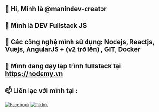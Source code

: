 ## 👋 Hi, Mình là @manindev-creator
## 👀 Mình là DEV Fullstack JS
## 🌱 Các công nghệ mình sử dụng: Nodejs, Reactjs, Vuejs, AngularJS + (v2 trở lên) , GIT, Docker
## 💞️ Mình đang dạy lập trình fullstack tại https://nodemy.vn
## 📫 Liên lạc với mình tại :
[![Facebook](https://i.imgur.com/GRqy96ts.jpg)](https://www.facebook.com/nam.nodemy)
[![Tiktok](https://i.imgur.com/Nbfl1E7t.jpg)](https://www.tiktok.com/@manindev)




